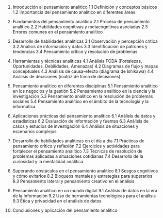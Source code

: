 1. Introducción al pensamiento analítico
   1.1 Definición y conceptos básicos
   1.2 Importancia del pensamiento analítico en diferentes áreas

2. Fundamentos del pensamiento analítico
   2.1 Proceso de pensamiento analítico
   2.2 Habilidades cognitivas y metacognitivas asociadas
   2.3 Errores comunes en el pensamiento analítico

3. Desarrollo de habilidades analíticas
   3.1 Observación y percepción crítica
   3.2 Análisis de información y datos
   3.3 Identificación de patrones y tendencias
   3.4 Pensamiento crítico y resolución de problemas

4. Herramientas y técnicas analíticas
   4.1 Análisis FODA (Fortalezas, Oportunidades, Debilidades, Amenazas)
   4.2 Diagramas de flujo y mapas conceptuales
   4.3 Análisis de causa-efecto (diagrama de Ishikawa)
   4.4 Análisis de decisiones (matriz de toma de decisiones)

5. Pensamiento analítico en diferentes disciplinas
   5.1 Pensamiento analítico en los negocios y la gestión
   5.2 Pensamiento analítico en la ciencia y la investigación
   5.3 Pensamiento analítico en la resolución de problemas sociales
   5.4 Pensamiento analítico en el ámbito de la tecnología y la informática

6. Aplicaciones prácticas del pensamiento analítico
   6.1 Análisis de datos y estadísticas
   6.2 Evaluación de información y fuentes
   6.3 Análisis de casos y estudios de investigación
   6.4 Análisis de situaciones y escenarios complejos

7. Desarrollo de habilidades analíticas en el día a día
   7.1 Prácticas de pensamiento crítico y reflexión
   7.2 Ejercicios y actividades para fortalecer el pensamiento analítico
   7.3 Técnicas de resolución de problemas aplicadas a situaciones cotidianas
   7.4 Desarrollo de la curiosidad y la mentalidad analítica

8. Superando obstáculos en el pensamiento analítico
   8.1 Sesgos cognitivos y cómo evitarlos
   8.2 Bloqueos mentales y estrategias para superarlos
   8.3 Pensamiento lateral y pensamiento creativo en el análisis

9. Pensamiento analítico en un mundo digital
   9.1 Análisis de datos en la era de la información
   9.2 Uso de herramientas tecnológicas para el análisis
   9.3 Ética y privacidad en el análisis de datos

10. Conclusiones y aplicación del pensamiento analítico
